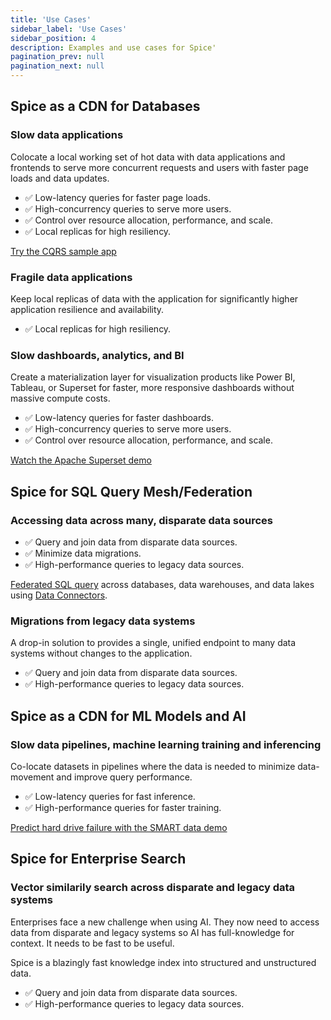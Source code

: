 ```yaml
---
title: 'Use Cases'
sidebar_label: 'Use Cases'
sidebar_position: 4
description: Examples and use cases for Spice'
pagination_prev: null
pagination_next: null
---
```


## Spice as a CDN for Databases

### Slow data applications

Colocate a local working set of hot data with data applications and frontends to serve more concurrent requests and users with faster page loads and data updates.

- ✅ Low-latency queries for faster page loads.
- ✅ High-concurrency queries to serve more users.
- ✅ Control over resource allocation, performance, and scale.
- ✅ Local replicas for high resiliency.

[Try the CQRS sample app](https://github.com/spiceai/samples/tree/trunk/acceleration#local-materialization-and-acceleration-cqrs-sample)

### Fragile data applications

Keep local replicas of data with the application for significantly higher application resilience and availability.

- ✅ Local replicas for high resiliency.

### Slow dashboards, analytics, and BI

Create a materialization layer for visualization products like Power BI, Tableau, or Superset for faster, more responsive dashboards without massive compute costs.

- ✅ Low-latency queries for faster dashboards.
- ✅ High-concurrency queries to serve more users.
- ✅ Control over resource allocation, performance, and scale.

[Watch the Apache Superset demo](https://github.com/spiceai/samples/blob/trunk/sales-bi/README.md)

## Spice for SQL Query Mesh/Federation

### Accessing data across many, disparate data sources

- ✅ Query and join data from disparate data sources.
- ✅ Minimize data migrations.
- ✅ High-performance queries to legacy data sources.

[Federated SQL query](/features/federated-queries) across databases, data warehouses, and data lakes using [Data Connectors](/data-connectors).

### Migrations from legacy data systems

A drop-in solution to provides a single, unified endpoint to many data systems without changes to the application.

- ✅ Query and join data from disparate data sources.
- ✅ High-performance queries to legacy data sources.

## Spice as a CDN for ML Models and AI

### Slow data pipelines, machine learning training and inferencing

Co-locate datasets in pipelines where the data is needed to minimize data-movement and improve query performance.

- ✅ Low-latency queries for fast inference.
- ✅ High-performance queries for faster training.

[Predict hard drive failure with the SMART data demo](https://github.com/spiceai/demos/tree/trunk/smart-demo#spiceai-smart-demo)

## Spice for Enterprise Search

### Vector similarily search across disparate and legacy data systems

Enterprises face a new challenge when using AI. They now need to access data from disparate and legacy systems so AI has full-knowledge for context. It needs to be fast to be useful.

Spice is a blazingly fast knowledge index into structured and unstructured data.

- ✅ Query and join data from disparate data sources.
- ✅ High-performance queries to legacy data sources.
